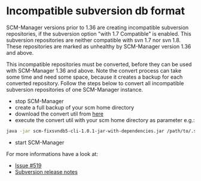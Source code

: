 # Incompatible subversion db format

SCM-Manager versions prior to 1.36 are creating incompatible subversion repositories, if the subversion option "with 1.7 Compatible" is enabled. This subversion repositories are neither compatible with svn 1.7 nor svn 1.8. These repositories are marked as unhealthy by SCM-Manager version 1.36 and above.

This incompatible repositories must be converted, before they can be used with SCM-Manager 1.36 and above. Note the convert process can take some time and need some space, because it creates a backup for each converted repository. Follow the steps below to convert all incompatible subversion repositories of one SCM-Manager instance.

* stop SCM-Manager
* create a full backup of your scm home directory
* download the convert util from [here](https://maven.scm-manager.org/nexus/content/repositories/releases/sonia/scm/scm-fixsvndb5-cli/1.0.1/scm-fixsvndb5-cli-1.0.1-jar-with-dependencies.jar)
* execute the convert util with your scm home directory as parameter e.g.:

```bash
java -jar scm-fixsvndb5-cli-1.0.1-jar-with-dependencies.jar /path/to/.scm
```

* start SCM-Manager

For more informations have a look at:

* [Issue #519](https://github.com/scm-manager/scm-manager/issues/519)
* [Subversion release notes](https://subversion.apache.org/docs/release-notes/1.7.html#revprop-packing)
